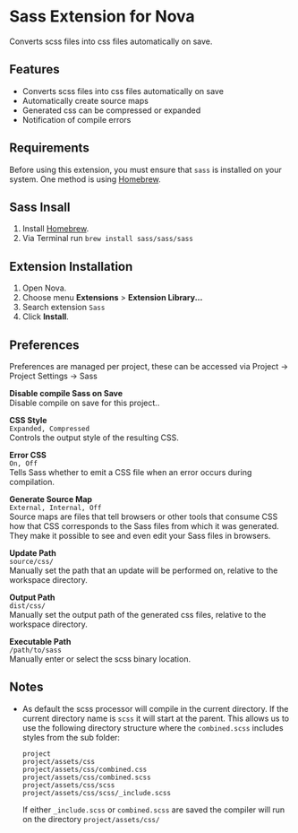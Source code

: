 # Sass Extension for Nova

Converts scss files into css files automatically on save.

## Features
- Converts scss files into css files automatically on save
- Automatically create source maps
- Generated css can be compressed or expanded
- Notification of compile errors

## Requirements

Before using this extension, you must ensure that `sass` is installed on your system. One method is using [Homebrew](https://brew.sh).

## Sass Insall

1. Install [Homebrew](https://brew.sh).
2. Via Terminal run `brew install sass/sass/sass`

## Extension Installation

1. Open Nova.
2. Choose menu **Extensions** > **Extension Library...**
3. Search extension `Sass`
5. Click **Install**.

## Preferences 

Preferences are managed per project, these can be accessed via Project -> Project Settings -> Sass

**Disable compile Sass on Save** 
<br/>Disable compile on save for this project..

**CSS Style** <br/>
`Expanded, Compressed`
<br/>Controls the output style of the resulting CSS. 

**Error CSS**<br/>
`On, Off`<br/>
Tells Sass whether to emit a CSS file when an error occurs during compilation.

**Generate Source Map**<br/>
`External, Internal, Off`<br/>
Source maps are files that tell browsers or other tools that consume CSS how that CSS corresponds to the Sass files from which it was generated. They make it possible to see and even edit your Sass files in browsers. 

**Update Path**<br/>
`source/css/`<br/>
Manually set the path that an update will be performed on, relative to the workspace directory.

**Output Path**<br/>
`dist/css/`<br/>
Manually set the output path of the generated css files, relative to the workspace directory.

**Executable Path**<br/>
`/path/to/sass`<br/>
Manually enter or select the scss binary location.

## Notes

- As default the scss processor will compile in the current directory. If the current directory name is `scss` it will start at the parent. 
  This allows us to use the following directory structure where the `combined.scss` includes styles from the sub folder:
  ```
  project
  project/assets/css
  project/assets/css/combined.css  
  project/assets/css/combined.scss
  project/assets/css/scss
  project/assets/css/scss/_include.scss
  ```
  
  If either `_include.scss` or `combined.scss` are saved the compiler will run on the directory `project/assets/css/`